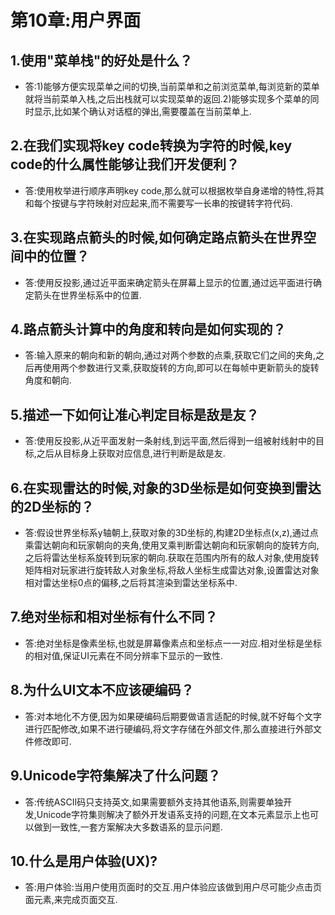 # 第10章:用户界面
## 1.使用"菜单栈"的好处是什么？
- 答:1)能够方便实现菜单之间的切换,当前菜单和之前浏览菜单,每浏览新的菜单就将当前菜单入栈,之后出栈就可以实现菜单的返回.2)能够实现多个菜单的同时显示,比如某个确认对话框的弹出,需要覆盖在当前菜单上.
## 2.在我们实现将key code转换为字符的时候,key code的什么属性能够让我们开发便利？
- 答:使用枚举进行顺序声明key code,那么就可以根据枚举自身递增的特性,将其和每个按键与字符映射对应起来,而不需要写一长串的按键转字符代码.
## 3.在实现路点箭头的时候,如何确定路点箭头在世界空间中的位置？
- 答:使用反投影,通过近平面来确定箭头在屏幕上显示的位置,通过远平面进行确定箭头在世界坐标系中的位置.
## 4.路点箭头计算中的角度和转向是如何实现的？
- 答:输入原来的朝向和新的朝向,通过对两个参数的点乘,获取它们之间的夹角,之后再使用两个参数进行叉乘,获取旋转的方向,即可以在每帧中更新箭头的旋转角度和朝向.
## 5.描述一下如何让准心判定目标是敌是友？
- 答:使用反投影,从近平面发射一条射线,到远平面,然后得到一组被射线射中的目标,之后从目标身上获取对应信息,进行判断是敌是友.
## 6.在实现雷达的时候,对象的3D坐标是如何变换到雷达的2D坐标的？
- 答:假设世界坐标系y轴朝上,获取对象的3D坐标的,构建2D坐标点(x,z),通过点乘雷达朝向和玩家朝向的夹角,使用叉乘判断雷达朝向和玩家朝向的旋转方向,之后将雷达坐标系旋转到玩家的朝向.获取在范围内所有的敌人对象,使用旋转矩阵相对玩家进行旋转敌人对象坐标,将敌人坐标生成雷达对象,设置雷达对象相对雷达坐标0点的偏移,之后将其渲染到雷达坐标系中.
## 7.绝对坐标和相对坐标有什么不同？
- 答:绝对坐标是像素坐标,也就是屏幕像素点和坐标点一一对应.相对坐标是坐标的相对值,保证UI元素在不同分辨率下显示的一致性.
## 8.为什么UI文本不应该硬编码？
- 答:对本地化不方便,因为如果硬编码后期要做语言适配的时候,就不好每个文字进行匹配修改,如果不进行硬编码,将文字存储在外部文件,那么直接进行外部文件修改即可.
## 9.Unicode字符集解决了什么问题？
- 答:传统ASCII码只支持英文,如果需要额外支持其他语系,则需要单独开发,Unicode字符集则解决了额外开发语系支持的问题,在文本元素显示上也可以做到一致性,一套方案解决大多数语系的显示问题.
## 10.什么是用户体验(UX)?
- 答:用户体验:当用户使用页面时的交互.用户体验应该做到用户尽可能少点击页面元素,来完成页面交互.